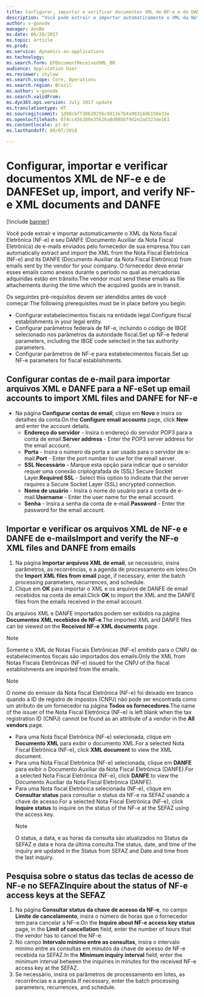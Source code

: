 ```yaml
---
title: Configurar, importar e verificar documentos XML de NF-e e de DANFE
description: "Você pode extrair e importar automaticamente o XML da Nota fiscal Eletrônica (NF-e) e seu DANFE (Documento Auxiliar da Nota Fiscal Eletrônica) de e-mails enviados pelo fornecedor de sua empresa."
author: v-gonode
manager: AnnBe
ms.date: 06/28/2017
ms.topic: article
ms.prod: 
ms.service: dynamics-ax-applications
ms.technology: 
ms.search.form: EFDocumentReceivedXML_BR
audience: Application User
ms.reviewer: shylaw
ms.search.scope: Core, Operations
ms.search.region: Brazil
ms.author: v-gonode
ms.search.validFrom: 
ms.dyn365.ops.version: July 2017 update
ms.translationtype: HT
ms.sourcegitcommit: 1d98cbff30620256c9d13e7b4a90314db150e33e
ms.openlocfilehash: 6f4cc45b388e35626a8d98bbf9d2e2ad323de163
ms.contentlocale: pt-br
ms.lasthandoff: 08/07/2018

---
```


# <a name="set-up-import-and-verify-nf-e-xml-documents-and-danfe"></a><span data-ttu-id="bb70b-103">Configurar, importar e verificar documentos XML de NF-e e de DANFE</span><span class="sxs-lookup"><span data-stu-id="bb70b-103">Set up, import, and verify NF-e XML documents and DANFE</span></span>

[!include [banner](../includes/banner.md)]

<span data-ttu-id="bb70b-104">Você pode extrair e importar automaticamente o XML da Nota fiscal Eletrônica (NF-e) e seu DANFE (Documento Auxiliar da Nota Fiscal Eletrônica) de e-mails enviados pelo fornecedor de sua empresa.</span><span class="sxs-lookup"><span data-stu-id="bb70b-104">You can automatically extract and import the XML from the Nota Fiscal Eletrônica (NF-e) and its DANFE (Documento Auxiliar da Nota Fiscal Eletrônica) from emails sent by the vendor for your company.</span></span> <span data-ttu-id="bb70b-105">O fornecedor deve enviar esses emails como anexos durante o período no qual as mercadorias adquiridas estão em trânsito.</span><span class="sxs-lookup"><span data-stu-id="bb70b-105">The vendor must send these emails as file attachements during the time which the acquired goods are in transit.</span></span>

<span data-ttu-id="bb70b-106">Os seguintes pré-requisitos devem ser atendidos antes de você começar:</span><span class="sxs-lookup"><span data-stu-id="bb70b-106">The following prerequisites must be in place before you begin:</span></span> 
 - <span data-ttu-id="bb70b-107">Configurar estabelecimentos fiscais na entidade legal.</span><span class="sxs-lookup"><span data-stu-id="bb70b-107">Configure fiscal establishments in your legal entity.</span></span> 
 - <span data-ttu-id="bb70b-108">Configurar parâmetros federais de NF-e, incluindo o código de IBGE selecionado nos parâmetros da autoridade fiscal.</span><span class="sxs-lookup"><span data-stu-id="bb70b-108">Set up NF-e federal parameters, including the IBGE code selected in the tax authority parameters.</span></span>
 - <span data-ttu-id="bb70b-109">Configurar parâmetros de NF-e para estabelecimentos fiscais.</span><span class="sxs-lookup"><span data-stu-id="bb70b-109">Set up NF-e parameters for fiscal establishments.</span></span>

## <a name="set-up-email-accounts-to-import-xml-files-and-danfe-for-nf-e"></a><span data-ttu-id="bb70b-110">Configurar contas de e-mail para importar arquivos XML e DANFE para a NF-e</span><span class="sxs-lookup"><span data-stu-id="bb70b-110">Set up email accounts to import XML files and DANFE for NF-e</span></span>
- <span data-ttu-id="bb70b-111">Na página **Configurar contas de email**, clique em **Novo** e insira os detalhes da conta.</span><span class="sxs-lookup"><span data-stu-id="bb70b-111">On the **Configure email accounts** page, click **New** and enter the account details.</span></span>
   - <span data-ttu-id="bb70b-112">**Endereço do servidor** - Insira o endereço do servidor POP3 para a conta de email.</span><span class="sxs-lookup"><span data-stu-id="bb70b-112">**Server address** - Enter the POP3 server address for the email account.</span></span>
   - <span data-ttu-id="bb70b-113">**Porta** - Insira o número da porta a ser usado para o servidor de e-mail.</span><span class="sxs-lookup"><span data-stu-id="bb70b-113">**Port** - Enter the port number to use for the email server.</span></span>
   - <span data-ttu-id="bb70b-114">**SSL Necessário** - Marque esta opção para indicar que o servidor requer uma conexão criptografada de (SSL) Secure Socket Layer.</span><span class="sxs-lookup"><span data-stu-id="bb70b-114">**Required SSL** - Select this option to indicate that the server requires a Secure Socket Layer (SSL) encrypted connection.</span></span>
   - <span data-ttu-id="bb70b-115">**Nome de usuário** - Insira o nome do usuário para a conta de e-mail.</span><span class="sxs-lookup"><span data-stu-id="bb70b-115">**Username** - Enter the user name for the email account.</span></span>
   - <span data-ttu-id="bb70b-116">**Senha** - Insira a senha da conta de e-mail.</span><span class="sxs-lookup"><span data-stu-id="bb70b-116">**Password** - Enter the password for the email account.</span></span>

## <a name="import-and-verify-the-nf-e-xml-files-and-danfe-from-emails"></a><span data-ttu-id="bb70b-117">Importar e verificar os arquivos XML de NF-e e DANFE de e-mails</span><span class="sxs-lookup"><span data-stu-id="bb70b-117">Import and verify the NF-e XML files and DANFE from emails</span></span>
1. <span data-ttu-id="bb70b-118">Na página **Importar arquivos XML de email**, se necessário, insira parâmetros, as recorrências, e a agenda de processamento em lotes.</span><span class="sxs-lookup"><span data-stu-id="bb70b-118">On the **Import XML files from email** page, if necessary, enter the batch processing parameters, recurrences, and schedule.</span></span>
2. <span data-ttu-id="bb70b-119">Clique em **OK** para importar o XML e os arquivos de DANFE de email recebidos na conta de email.</span><span class="sxs-lookup"><span data-stu-id="bb70b-119">Click **OK** to import the XML and the DANFE files from the emails received in the email account.</span></span>

<span data-ttu-id="bb70b-120">Os arquivos XML e DANFE importados podem ser exibidos na página **Documentos XML recebidos de NF-e**.</span><span class="sxs-lookup"><span data-stu-id="bb70b-120">The imported XML and DANFE files can be viewed on the **Received NF-e XML documents** page.</span></span>
> [!NOTE] 
> <span data-ttu-id="bb70b-121">Somente o XML de Notas Fiscais Eletrônicas (NF-e) emitido para o CNPJ de estabelecimentos fiscais são importados dos emails.</span><span class="sxs-lookup"><span data-stu-id="bb70b-121">Only the XML from Notas Fiscais Eletrônicas (NF-e) issued for the CNPJ of the fiscal establishments are imported from the emails.</span></span>

> [!NOTE] 
> <span data-ttu-id="bb70b-122">O nome do emissor da Nota fiscal Eletrônica (NF-e) foi deixado em branco quando a ID de registro de impostos (CNPJ) não pode ser encontrada como um atributo de um fornecedor na página **Todos os fornecedores**.</span><span class="sxs-lookup"><span data-stu-id="bb70b-122">The name of the issuer of the Nota Fiscal Eletrônica (NF-e) is left blank when the tax registration ID (CNPJ) cannot be found as an attribute of a vendor in the **All vendors** page.</span></span>

- <span data-ttu-id="bb70b-123">Para uma Nota fiscal Eletrônica (NF-e) selecionada, clique em **Documento XML** para exibir o documento XML.</span><span class="sxs-lookup"><span data-stu-id="bb70b-123">For a selected Nota Fiscal Eletrônica (NF-e), click **XML document** to view the XML document.</span></span>
- <span data-ttu-id="bb70b-124">Para uma Nota Fiscal Eletrônica (NF-e) selecionada, clique em **DANFE** para exibir o Documento Auxiliar da Nota Fiscal Eletrônica (DANFE).</span><span class="sxs-lookup"><span data-stu-id="bb70b-124">For a selected Nota Fiscal Eletrônica (NF-e), click **DANFE** to view the Documento Auxiliar da Nota Fiscal Eletrônica (DANFE).</span></span>
- <span data-ttu-id="bb70b-125">Para uma Nota fiscal Eletrônica selecionada (NF-e), clique em **Consultar status** para consultar o status da NF-e na SEFAZ usando a chave de acesso.</span><span class="sxs-lookup"><span data-stu-id="bb70b-125">For a selected Nota Fiscal Eletrônica (NF-e), click **Inquire status** to inquire on the status of the NF-e at the SEFAZ using the access key.</span></span>
  > [!NOTE] 
  > <span data-ttu-id="bb70b-126">O status, a data, e as horas da consulta são atualizados no Status da SEFAZ e data e hora da última consulta.</span><span class="sxs-lookup"><span data-stu-id="bb70b-126">The status, date, and time of the inquiry are updated in the Status from SEFAZ and Date and time from the last inquiry.</span></span>

## <a name="inquire-about-the-status-of-nf-e-access-keys-at-the-sefaz"></a><span data-ttu-id="bb70b-127">Pesquisa sobre o status das teclas de acesso de NF-e no SEFAZ</span><span class="sxs-lookup"><span data-stu-id="bb70b-127">Inquire about the status of NF-e access keys at the SEFAZ</span></span>
1. <span data-ttu-id="bb70b-128">Na página **Consultar status da chave de acesso da NF-e**, no campo **Limite de cancelamento**, insira o número de horas que o fornecedor tem para cancelar a NF-e.</span><span class="sxs-lookup"><span data-stu-id="bb70b-128">On the **Inquire about NF-e access key status** page, in the **Limit of cancellation** field, enter the number of hours that the vendor has to cancel the NF-e.</span></span>
2. <span data-ttu-id="bb70b-129">No campo **Intervalo mínimo entre as consultas**, insira o intervalo mínimo entre as consultas em minutos da chave de acesso de NF-e recebida na SEFAZ.</span><span class="sxs-lookup"><span data-stu-id="bb70b-129">In the **Minimum inquiry interval** field, enter the minimum interval between the inquiries in minutes for the received NF-e access key at the SEFAZ.</span></span>
3. <span data-ttu-id="bb70b-130">Se necessário, insira os parâmetros de processamento em lotes, as recorrências e a agenda.</span><span class="sxs-lookup"><span data-stu-id="bb70b-130">If necessary, enter the batch processing parameters, recurrences, and schedule.</span></span>

